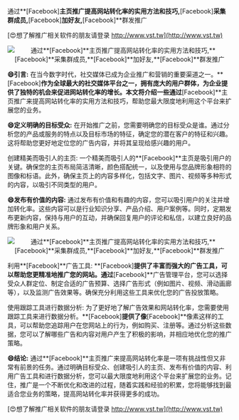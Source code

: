 通过**[Facebook]**主页推广提高网站转化率的实用方法和技巧,**[Facebook]**采集群成员,**[Facebook]**加好友,**[Facebook]**群发推广

[😍想了解推广相关软件的朋友请登录 http://www.vst.tw](http://www.vst.tw)

 <center><img src="https://vst.tw/MP4/tuiguang/png/7.png" alt="通过**[Facebook]**主页推广提高网站转化率的实用方法和技巧,**[Facebook]**采集群成员,**[Facebook]**加好友,**[Facebook]**群发推广"></center>

**😄引言:**
在当今数字时代，社交媒体已成为企业推广和营销的重要渠道之一。**[Facebook]**作为全球最大的社交媒体平台之一，拥有庞大的用户群体，为企业提供了独特的机会来促进网站转化率的增长。本文将介绍一些通过**[Facebook]**主页推广来提高网站转化率的实用方法和技巧，帮助您最大限度地利用这个平台来扩展您的业务。

**😄定义明确的目标受众:**
在开始推广之前，您需要明确您的目标受众是谁。通过分析您的产品或服务的特点以及目标市场的特征，确定您的潜在客户的特征和兴趣。这将帮助您更好地定位您的广告内容，并将其呈现给感兴趣的用户。

创建精美而吸引人的主页:
一个精美而吸引人的**[Facebook]**主页是吸引用户的关键。确保您的主页布局简洁清晰，颜色搭配统一，以及使用与您品牌形象相符的图像和标语。此外，确保主页上的内容多样化，包括文字、图片、视频等多种形式的内容，以吸引不同类型的用户。

**😄发布有价值的内容:**
通过发布有价值和有趣的内容，您可以吸引用户的关注并增加转化率。这些内容可以是行业知识分享、产品介绍、用户案例等。同时，定期发布更新内容，保持与用户的互动，并确保回复用户的评论和私信，以建立良好的品牌形象和用户关系。

 <center><img src="https://vst.tw/MP4/tuiguang/png/7.png" alt="通过**[Facebook]**主页推广提高网站转化率的实用方法和技巧,**[Facebook]**采集群成员,**[Facebook]**加好友,**[Facebook]**群发推广"></center>

利用**[Facebook]**广告工具:
**[Facebook]**提供了丰富而强大的广告工具，可以帮助您更精准地推广您的网站。通过**[Facebook]**广告管理平台，您可以选择受众人群定位、制定合适的广告预算、选择广告形式（例如图片、视频、滑动画廊等），以及监测广告效果等。确保充分利用这些工具来优化您的广告投放策略。

使用跟踪工具进行数据分析:
为了更好地了解广告效果和网站转化率，您需要使用跟踪工具来进行数据分析。**[Facebook]**提供了像**[Facebook]**像素这样的工具，可以帮助您追踪用户在您网站上的行为，例如购买、注册等。通过分析这些数据，您可以了解哪些广告和内容对用户产生了积极的影响，并相应地优化您的推广策略。

**😄结论:**
通过**[Facebook]**主页推广来提高网站转化率是一项有挑战性但又非常有前景的任务。通过明确目标受众、创建吸引人的主页、发布有价值的内容、利用广告工具和进行数据分析，您可以最大限度地利用这个平台来扩展您的业务。记住，推广是一个不断优化和改进的过程，随着实践和经验的积累，您将能够找到最适合您业务的策略，提高网站转化率并获得更多的成功。

[😍想了解推广相关软件的朋友请登录 http://www.vst.tw](http://www.vst.tw)




